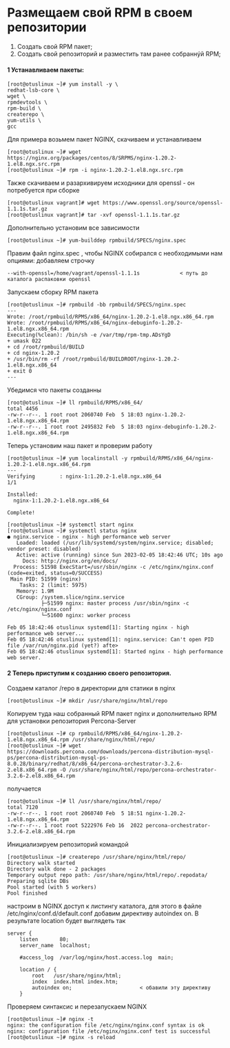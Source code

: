 # Размещаем свой RPM в своем репозитории
1) Создать свой RPM пакет; 
2) Создать свой репозиторий и разместить там ранее собраннýй RPM; 

#### 1 Устанавливаем пакеты:
```
[root@otuslinux ~]# yum install -y \
redhat-lsb-core \
wget \
rpmdevtools \
rpm-build \
createrepo \
yum-utils \
gcc
```
Для примера возьмем пакет NGINX, скачиваем и устанавливаем
```
[root@otuslinux ~]# wget https://nginx.org/packages/centos/8/SRPMS/nginx-1.20.2-1.el8.ngx.src.rpm
[root@otuslinux ~]# rpm -i nginx-1.20.2-1.el8.ngx.src.rpm
```
Также скачиваем и разархивируем исходники для openssl - он потребуется при сборке
```
[root@otuslinux vagrant]# wget https://www.openssl.org/source/openssl-1.1.1s.tar.gz
[root@otuslinux vagrant]# tar -xvf openssl-1.1.1s.tar.gz
```
Дополнительно установим все зависимости
```
[root@otuslinux ~]# yum-builddep rpmbuild/SPECS/nginx.spec
```
Правим файл nginx.spec , чтобы NGINX собирался с необходимыми нам опциями: добавляем строчку 
```
--with-openssl=/home/vagrant/openssl-1.1.1s             < путь до каталога распаковки openssl
```
Запускаем сборку RPM пакета
```
[root@otuslinux ~]# rpmbuild -bb rpmbuild/SPECS/nginx.spec
---
Wrote: /root/rpmbuild/RPMS/x86_64/nginx-1.20.2-1.el8.ngx.x86_64.rpm
Wrote: /root/rpmbuild/RPMS/x86_64/nginx-debuginfo-1.20.2-1.el8.ngx.x86_64.rpm
Executing(%clean): /bin/sh -e /var/tmp/rpm-tmp.ADsYgD
+ umask 022
+ cd /root/rpmbuild/BUILD
+ cd nginx-1.20.2
+ /usr/bin/rm -rf /root/rpmbuild/BUILDROOT/nginx-1.20.2-1.el8.ngx.x86_64
+ exit 0
---
```
Убедимся что пакеты созданны
```
[root@otuslinux ~]# ll rpmbuild/RPMS/x86_64/
total 4456
-rw-r--r--. 1 root root 2060740 Feb  5 18:03 nginx-1.20.2-1.el8.ngx.x86_64.rpm
-rw-r--r--. 1 root root 2495832 Feb  5 18:03 nginx-debuginfo-1.20.2-1.el8.ngx.x86_64.rpm
```
Теперь установим наш пакет и проверим работу
```
[root@otuslinux ~]# yum localinstall -y rpmbuild/RPMS/x86_64/nginx-1.20.2-1.el8.ngx.x86_64.rpm
---
Verifying        : nginx-1:1.20.2-1.el8.ngx.x86_64                                                1/1 

Installed:
  nginx-1:1.20.2-1.el8.ngx.x86_64                                                                       

Complete!

[root@otuslinux ~]# systemctl start nginx
[root@otuslinux ~]# systemctl status nginx
● nginx.service - nginx - high performance web server
   Loaded: loaded (/usr/lib/systemd/system/nginx.service; disabled; vendor preset: disabled)
   Active: active (running) since Sun 2023-02-05 18:42:46 UTC; 10s ago
     Docs: http://nginx.org/en/docs/
  Process: 51598 ExecStart=/usr/sbin/nginx -c /etc/nginx/nginx.conf (code=exited, status=0/SUCCESS)
 Main PID: 51599 (nginx)
    Tasks: 2 (limit: 5975)
   Memory: 1.9M
   CGroup: /system.slice/nginx.service
           ├─51599 nginx: master process /usr/sbin/nginx -c /etc/nginx/nginx.conf
           └─51600 nginx: worker process

Feb 05 18:42:46 otuslinux systemd[1]: Starting nginx - high performance web server...
Feb 05 18:42:46 otuslinux systemd[1]: nginx.service: Can't open PID file /var/run/nginx.pid (yet?) afte>
Feb 05 18:42:46 otuslinux systemd[1]: Started nginx - high performance web server.
```

#### 2 Теперь приступим к созданию своего репозитория.

Создаем каталог /repo в директории для статики в nginx
```
[root@otuslinux ~]# mkdir /usr/share/nginx/html/repo
```
Копируем туда наш собранный RPM пакет nginx и дополнительно RPM для установки репозитория Percona-Server
```
[root@otuslinux ~]# cp rpmbuild/RPMS/x86_64/nginx-1.20.2-1.el8.ngx.x86_64.rpm /usr/share/nginx/html/repo/
[root@otuslinux ~]# wget https://downloads.percona.com/downloads/percona-distribution-mysql-ps/percona-distribution-mysql-ps-8.0.28/binary/redhat/8/x86_64/percona-orchestrator-3.2.6-2.el8.x86_64.rpm -O /usr/share/nginx/html/repo/percona-orchestrator-3.2.6-2.el8.x86_64.rpm
```
получается
```
[root@otuslinux ~]# ll /usr/share/nginx/html/repo/
total 7120
-rw-r--r--. 1 root root 2060740 Feb  5 18:51 nginx-1.20.2-1.el8.ngx.x86_64.rpm
-rw-r--r--. 1 root root 5222976 Feb 16  2022 percona-orchestrator-3.2.6-2.el8.x86_64.rpm
```
Инициализируем репозиторий командой
```
[root@otuslinux ~]# createrepo /usr/share/nginx/html/repo/
Directory walk started
Directory walk done - 2 packages
Temporary output repo path: /usr/share/nginx/html/repo/.repodata/
Preparing sqlite DBs
Pool started (with 5 workers)
Pool finished
```
настроим в NGINX доступ к листингу каталога, для этого в файле /etc/nginx/conf.d/default.conf добавим директиву autoindex on. В результате location будет выглядеть так
```
server {
    listen       80;
    server_name  localhost;

    #access_log  /var/log/nginx/host.access.log  main;

    location / {
        root   /usr/share/nginx/html;
        index  index.html index.htm;
        autoindex on;                      < обавили эту директиву
    }
```
Проверяем синтаксис и перезапускаем NGINX
```
[root@otuslinux ~]# nginx -t
nginx: the configuration file /etc/nginx/nginx.conf syntax is ok
nginx: configuration file /etc/nginx/nginx.conf test is successful
[root@otuslinux ~]# nginx -s reload
```










